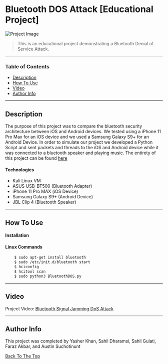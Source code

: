 # Bluetooth DOS Attack [Educational Project]

![Project Image](https://thehackernews.com/images/-dz8g9XPTOMc/YTDBnKs7ARI/AAAAAAAADtU/s-Soy_6buYMwa0vuORkXTAGHn2-jBUYxwCLcBGAsYHQ/s0/bluetooth-hacking.gif)

> This is an educational project demonstrating a Bluetooth Denial of Service Attack.
---

### Table of Contents

- [Description](#description)
- [How To Use](#how-to-use)
- [Video](#video)
- [Author Info](#author-info)

---

## Description
The purpose of this project was to compare the bluetooth security architecture between iOS and Android devices. We tested using a iPhone 11 Pro Max for an iOS device and we used a Samsung Galaxy S9+ for an Android Device. In order to simulate our project we developed a Python Script and sent packets and threads to the iOS and Android device while it was connected to a bluetooth speaker and playing music. The entirety of this project can be found [here](https://youtu.be/63LkRgUoH6I?t=1)

#### Technologies

- Kali Linux VM
- ASUS USB-BT500 (Bluetooth Adapter)
- iPhone 11 Pro MAX (iOS Device)
- Samsung Galaxy S9+ (Android Device)
- JBL Clip 4 (Bluetooth Speaker)

---

## How To Use

#### Installation


#### Linux Commands

```html
    $ sudo apt-get install bluetooth
    $ sudo /etc/init.d/bluetooth start
    $ hciconfig
    $ hcitool scan
    $ sudo python3 BluetoothDOS.py 
```

---

## Video

Project Video: [Bluetooth Signal Jamming DoS Attack](https://youtu.be/63LkRgUoH6I?t=1)

---

## Author Info

This project was completed by Yasher Khan, Sahil Dharamsi, Sahil Gulati, Faraz Akbar, and Austin Suchotinunt

[Back To The Top](#read-me-template)
